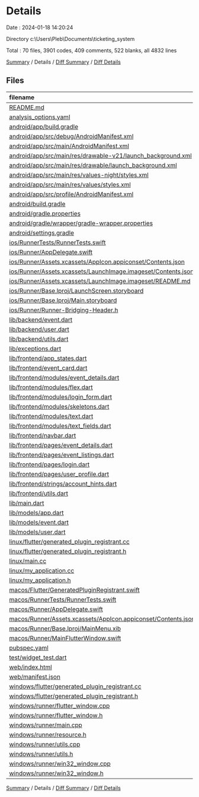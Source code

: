 # Details

Date : 2024-01-18 14:20:24

Directory c:\\Users\\Pleb\\Documents\\ticketing_system

Total : 70 files,  3901 codes, 409 comments, 522 blanks, all 4832 lines

[Summary](results.md) / Details / [Diff Summary](diff.md) / [Diff Details](diff-details.md)

## Files
| filename | language | code | comment | blank | total |
| :--- | :--- | ---: | ---: | ---: | ---: |
| [README.md](/README.md) | Markdown | 10 | 0 | 7 | 17 |
| [analysis_options.yaml](/analysis_options.yaml) | YAML | 3 | 22 | 4 | 29 |
| [android/app/build.gradle](/android/app/build.gradle) | Groovy | 52 | 5 | 12 | 69 |
| [android/app/src/debug/AndroidManifest.xml](/android/app/src/debug/AndroidManifest.xml) | XML | 3 | 4 | 1 | 8 |
| [android/app/src/main/AndroidManifest.xml](/android/app/src/main/AndroidManifest.xml) | XML | 28 | 6 | 1 | 35 |
| [android/app/src/main/res/drawable-v21/launch_background.xml](/android/app/src/main/res/drawable-v21/launch_background.xml) | XML | 4 | 7 | 2 | 13 |
| [android/app/src/main/res/drawable/launch_background.xml](/android/app/src/main/res/drawable/launch_background.xml) | XML | 4 | 7 | 2 | 13 |
| [android/app/src/main/res/values-night/styles.xml](/android/app/src/main/res/values-night/styles.xml) | XML | 9 | 9 | 1 | 19 |
| [android/app/src/main/res/values/styles.xml](/android/app/src/main/res/values/styles.xml) | XML | 9 | 9 | 1 | 19 |
| [android/app/src/profile/AndroidManifest.xml](/android/app/src/profile/AndroidManifest.xml) | XML | 3 | 4 | 1 | 8 |
| [android/build.gradle](/android/build.gradle) | Groovy | 27 | 0 | 5 | 32 |
| [android/gradle.properties](/android/gradle.properties) | Properties | 3 | 0 | 1 | 4 |
| [android/gradle/wrapper/gradle-wrapper.properties](/android/gradle/wrapper/gradle-wrapper.properties) | Properties | 5 | 0 | 1 | 6 |
| [android/settings.gradle](/android/settings.gradle) | Groovy | 16 | 0 | 5 | 21 |
| [ios/RunnerTests/RunnerTests.swift](/ios/RunnerTests/RunnerTests.swift) | Swift | 7 | 2 | 4 | 13 |
| [ios/Runner/AppDelegate.swift](/ios/Runner/AppDelegate.swift) | Swift | 12 | 0 | 2 | 14 |
| [ios/Runner/Assets.xcassets/AppIcon.appiconset/Contents.json](/ios/Runner/Assets.xcassets/AppIcon.appiconset/Contents.json) | JSON | 122 | 0 | 1 | 123 |
| [ios/Runner/Assets.xcassets/LaunchImage.imageset/Contents.json](/ios/Runner/Assets.xcassets/LaunchImage.imageset/Contents.json) | JSON | 23 | 0 | 1 | 24 |
| [ios/Runner/Assets.xcassets/LaunchImage.imageset/README.md](/ios/Runner/Assets.xcassets/LaunchImage.imageset/README.md) | Markdown | 3 | 0 | 2 | 5 |
| [ios/Runner/Base.lproj/LaunchScreen.storyboard](/ios/Runner/Base.lproj/LaunchScreen.storyboard) | XML | 36 | 1 | 1 | 38 |
| [ios/Runner/Base.lproj/Main.storyboard](/ios/Runner/Base.lproj/Main.storyboard) | XML | 25 | 1 | 1 | 27 |
| [ios/Runner/Runner-Bridging-Header.h](/ios/Runner/Runner-Bridging-Header.h) | C++ | 1 | 0 | 1 | 2 |
| [lib/backend/event.dart](/lib/backend/event.dart) | Dart | 60 | 0 | 6 | 66 |
| [lib/backend/user.dart](/lib/backend/user.dart) | Dart | 42 | 0 | 8 | 50 |
| [lib/backend/utils.dart](/lib/backend/utils.dart) | Dart | 12 | 0 | 4 | 16 |
| [lib/exceptions.dart](/lib/exceptions.dart) | Dart | 9 | 0 | 3 | 12 |
| [lib/frontend/app_states.dart](/lib/frontend/app_states.dart) | Dart | 6 | 0 | 3 | 9 |
| [lib/frontend/event_card.dart](/lib/frontend/event_card.dart) | Dart | 133 | 0 | 7 | 140 |
| [lib/frontend/modules/event_details.dart](/lib/frontend/modules/event_details.dart) | Dart | 133 | 0 | 14 | 147 |
| [lib/frontend/modules/flex.dart](/lib/frontend/modules/flex.dart) | Dart | 274 | 114 | 43 | 431 |
| [lib/frontend/modules/login_form.dart](/lib/frontend/modules/login_form.dart) | Dart | 67 | 0 | 6 | 73 |
| [lib/frontend/modules/skeletons.dart](/lib/frontend/modules/skeletons.dart) | Dart | 178 | 0 | 4 | 182 |
| [lib/frontend/modules/text.dart](/lib/frontend/modules/text.dart) | Dart | 28 | 0 | 7 | 35 |
| [lib/frontend/modules/text_fields.dart](/lib/frontend/modules/text_fields.dart) | Dart | 178 | 0 | 13 | 191 |
| [lib/frontend/navbar.dart](/lib/frontend/navbar.dart) | Dart | 38 | 0 | 2 | 40 |
| [lib/frontend/pages/event_details.dart](/lib/frontend/pages/event_details.dart) | Dart | 207 | 0 | 8 | 215 |
| [lib/frontend/pages/event_listings.dart](/lib/frontend/pages/event_listings.dart) | Dart | 143 | 0 | 11 | 154 |
| [lib/frontend/pages/login.dart](/lib/frontend/pages/login.dart) | Dart | 104 | 0 | 4 | 108 |
| [lib/frontend/pages/user_profile.dart](/lib/frontend/pages/user_profile.dart) | Dart | 194 | 0 | 12 | 206 |
| [lib/frontend/strings/account_hints.dart](/lib/frontend/strings/account_hints.dart) | Dart | 68 | 0 | 8 | 76 |
| [lib/frontend/utils.dart](/lib/frontend/utils.dart) | Dart | 0 | 0 | 2 | 2 |
| [lib/main.dart](/lib/main.dart) | Dart | 183 | 6 | 11 | 200 |
| [lib/models/app.dart](/lib/models/app.dart) | Dart | 14 | 0 | 4 | 18 |
| [lib/models/event.dart](/lib/models/event.dart) | Dart | 235 | 0 | 47 | 282 |
| [lib/models/user.dart](/lib/models/user.dart) | Dart | 94 | 0 | 13 | 107 |
| [linux/flutter/generated_plugin_registrant.cc](/linux/flutter/generated_plugin_registrant.cc) | C++ | 7 | 4 | 5 | 16 |
| [linux/flutter/generated_plugin_registrant.h](/linux/flutter/generated_plugin_registrant.h) | C++ | 5 | 5 | 6 | 16 |
| [linux/main.cc](/linux/main.cc) | C++ | 5 | 0 | 2 | 7 |
| [linux/my_application.cc](/linux/my_application.cc) | C++ | 74 | 11 | 20 | 105 |
| [linux/my_application.h](/linux/my_application.h) | C++ | 7 | 7 | 5 | 19 |
| [macos/Flutter/GeneratedPluginRegistrant.swift](/macos/Flutter/GeneratedPluginRegistrant.swift) | Swift | 8 | 3 | 4 | 15 |
| [macos/RunnerTests/RunnerTests.swift](/macos/RunnerTests/RunnerTests.swift) | Swift | 7 | 2 | 4 | 13 |
| [macos/Runner/AppDelegate.swift](/macos/Runner/AppDelegate.swift) | Swift | 8 | 0 | 2 | 10 |
| [macos/Runner/Assets.xcassets/AppIcon.appiconset/Contents.json](/macos/Runner/Assets.xcassets/AppIcon.appiconset/Contents.json) | JSON | 68 | 0 | 1 | 69 |
| [macos/Runner/Base.lproj/MainMenu.xib](/macos/Runner/Base.lproj/MainMenu.xib) | XML | 343 | 0 | 1 | 344 |
| [macos/Runner/MainFlutterWindow.swift](/macos/Runner/MainFlutterWindow.swift) | Swift | 12 | 0 | 4 | 16 |
| [pubspec.yaml](/pubspec.yaml) | YAML | 26 | 60 | 14 | 100 |
| [test/widget_test.dart](/test/widget_test.dart) | Dart | 14 | 10 | 7 | 31 |
| [web/index.html](/web/index.html) | HTML | 38 | 16 | 6 | 60 |
| [web/manifest.json](/web/manifest.json) | JSON | 35 | 0 | 1 | 36 |
| [windows/flutter/generated_plugin_registrant.cc](/windows/flutter/generated_plugin_registrant.cc) | C++ | 6 | 4 | 5 | 15 |
| [windows/flutter/generated_plugin_registrant.h](/windows/flutter/generated_plugin_registrant.h) | C++ | 5 | 5 | 6 | 16 |
| [windows/runner/flutter_window.cpp](/windows/runner/flutter_window.cpp) | C++ | 49 | 7 | 16 | 72 |
| [windows/runner/flutter_window.h](/windows/runner/flutter_window.h) | C++ | 20 | 5 | 9 | 34 |
| [windows/runner/main.cpp](/windows/runner/main.cpp) | C++ | 30 | 4 | 10 | 44 |
| [windows/runner/resource.h](/windows/runner/resource.h) | C++ | 9 | 6 | 2 | 17 |
| [windows/runner/utils.cpp](/windows/runner/utils.cpp) | C++ | 54 | 2 | 10 | 66 |
| [windows/runner/utils.h](/windows/runner/utils.h) | C++ | 8 | 6 | 6 | 20 |
| [windows/runner/win32_window.cpp](/windows/runner/win32_window.cpp) | C++ | 210 | 24 | 55 | 289 |
| [windows/runner/win32_window.h](/windows/runner/win32_window.h) | C++ | 48 | 31 | 24 | 103 |

[Summary](results.md) / Details / [Diff Summary](diff.md) / [Diff Details](diff-details.md)